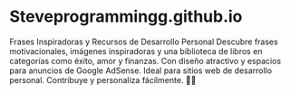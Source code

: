 # Steveprogrammingg.github.io
Frases Inspiradoras y Recursos de Desarrollo Personal Descubre frases motivacionales, imágenes inspiradoras y una biblioteca de libros en categorías como éxito, amor y finanzas. Con diseño atractivo y espacios para anuncios de Google AdSense. Ideal para sitios web de desarrollo personal. Contribuye y personaliza fácilmente. 🌟🚀
